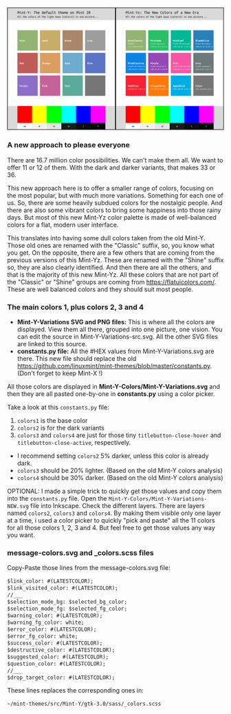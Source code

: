 ![Mint-Y-Variations-compare-OLDvsNEW](Mint-Y-Variations-compare-OLD.png)

### A new approach to please everyone
There are 16.7 million color possibilities. We can't make them all. We want to offer 11 or 12 of them. With the dark and darker variants, that makes 33 or 36.

This new approach here is to offer a smaller range of colors, focusing on the most popular, but with much more variations. Something for each one of us. So, there are some heavily subdued colors for the nostalgic people. And there are also some vibrant colors to bring some happiness into those rainy days. But most of this new Mint-Yz color palette is made of well-balanced colors for a flat, modern user interface.

This translates into having some dull colors taken from the old Mint-Y. Those old ones are renamed with the "Classic" suffix, so, you know what you get. On the opposite, there are a few others that are coming from the previous versions of this Mint-Yz. These are renamed with the "Shine" suffix so, they are also clearly identified. And then there are all the others, and that is the majority of this new Mint-Yz. All these colors that are not part of the "Classic" or "Shine" groups are coming from https://flatuicolors.com/. These are well balanced colors and they should suit most people.

### The main colors 1, plus colors 2, 3 and 4
* **Mint-Y-Variations SVG and PNG files:** This is where all the colors are displayed. View them all there, grouped into one picture, one vision. You can edit the source in Mint-Y-Variations-src.svg. All the other SVG files are linked to this source.
* **constants.py file:** All the #HEX values from Mint-Y-Variations.svg are there. This new file should replace the old https://github.com/linuxmint/mint-themes/blob/master/constants.py. (Don't forget to keep Mint-X !)

All those colors are displayed in **Mint-Y-Colors/Mint-Y-Variations.svg** and then they are all pasted one-by-one in **constants.py** using a color picker.

Take a look at this `constants.py` file:

1. `colors1` is the base color
1. `colors2` is for the dark variants
1. `colors3` and `colors4` are just for those tiny `titlebutton-close-hover` and `titlebutton-close-active`, respectively.

* I recommend setting `colors2` 5% darker, unless this color is already dark.
* `colors3` should be 20% lighter. (Based on the old Mint-Y colors analysis)
* `colors4` should be 30% darker. (Based on the old Mint-Y colors analysis)

OPTIONAL: I made a simple trick to quickly get those values and copy them into the `constants.py` file. Open the `Mint-Y-Colors/Mint-Y-Variations-NEW.svg` file into Inkscape. Check the different layers. There are layers named `colors2`, `colors3` and `colors4`. By making them visible only one layer at a time, i used a color picker to quickly "pick and paste" all the 11 colors for all those colors 1, 2, 3 and 4. But feel free to get those values any way you want.

### message-colors.svg and _colors.scss files
Copy-Paste those lines from the message-colors.svg file:

    $link_color: #(LATESTCOLOR);
    $link_visited_color: #(LATESTCOLOR);
    //___
    $selection_mode_bg: $selected_bg_color;
    $selection_mode_fg: $selected_fg_color;
    $warning_color: #(LATESTCOLOR);
    $warning_fg_color: white;
    $error_color: #(LATESTCOLOR);
    $error_fg_color: white;
    $success_color: #(LATESTCOLOR);
    $destructive_color: #(LATESTCOLOR);
    $suggested_color: #(LATESTCOLOR);
    $question_color: #(LATESTCOLOR);
    //___
    $drop_target_color: #(LATESTCOLOR);

These lines replaces the corresponding ones in:

    ~/mint-themes/src/Mint-Y/gtk-3.0/sass/_colors.scss